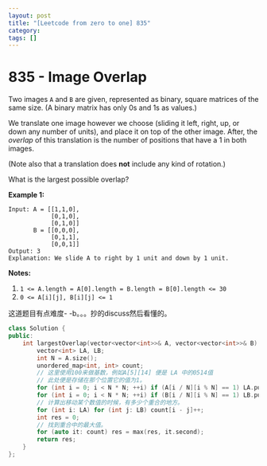 ```yaml
---
layout: post
title: "[Leetcode from zero to one] 835"
category: 
tags: []
---
```


# 835 - Image Overlap

Two images `A` and `B` are given, represented as binary, square matrices of the same size.  (A binary matrix has only 0s and 1s as values.)

We translate one image however we choose (sliding it left, right, up, or down any number of units), and place it on top of the other image.  After, the *overlap* of this translation is the number of positions that have a 1 in both images.

(Note also that a translation does **not** include any kind of rotation.)

What is the largest possible overlap?

**Example 1:**

```
Input: A = [[1,1,0],
            [0,1,0],
            [0,1,0]]
       B = [[0,0,0],
            [0,1,1],
            [0,0,1]]
Output: 3
Explanation: We slide A to right by 1 unit and down by 1 unit.
```

**Notes:** 

1. `1 <= A.length = A[0].length = B.length = B[0].length <= 30`
2. `0 <= A[i][j], B[i][j] <= 1`

这道题目有点难度- -b。。。抄的discuss然后看懂的。

```c++
class Solution {
public:
    int largestOverlap(vector<vector<int>>& A, vector<vector<int>>& B) {
        vector<int> LA, LB;
        int N = A.size();
        unordered_map<int, int> count;
      	// 这里使用100来做基数，例如A[5][14] 便是 LA 中的0514值
        // 此处便是存储在那个位置它的值为1。
        for (int i = 0; i < N * N; ++i) if (A[i / N][i % N] == 1) LA.push_back(i / N * 100 + i % N);
        for (int i = 0; i < N * N; ++i) if (B[i / N][i % N] == 1) LB.push_back(i / N * 100 + i % N);
      	// 计算出移动某个数值的时候，有多少个重合的地方。
        for (int i: LA) for (int j: LB) count[i - j]++;
        int res = 0;
      	// 找到重合中的最大值。
        for (auto it: count) res = max(res, it.second);
        return res;
    }
};
```

